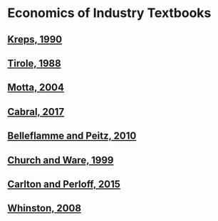 # Economics of Industry Textbooks

## [Kreps, 1990](https://libgen.is/book/index.php?md5=25AB10535ADD3EE4A38FE9E79E351146)

## [Tirole, 1988](https://libgen.is/book/index.php?md5=B3C0791C9FB6308FA345C1CA21C68E45)

## [Motta, 2004]([https://doi.org/10.1017/CBO9780511804038](https://doi.org/10.1017/CBO9780511804038))

## [Cabral, 2017](https://libgen.is/book/index.php?md5=72D06CC716BF76599931BBA0E06AD739)

## [Belleflamme and Peitz, 2010](https://libgen.is/book/index.php?md5=B8D2C87052AB59A57D5EB51BB942238E)

## [Church and Ware, 1999](https://libgen.is/book/index.php?md5=DE3A357D732CD6046DA34A9F1CE716EE)

## [Carlton and Perloff, 2015](https://libgen.is/book/index.php?md5=7C27C6422A28C766218151672037C86A)

## [Whinston, 2008](https://libgen.is/book/index.php?md5=90D298E460C7B355B3EFB9933FE6E2F1)